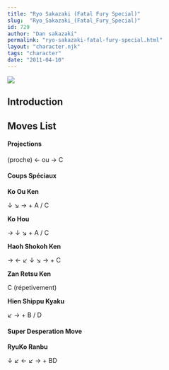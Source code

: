 ```yaml
---
title: "Ryo Sakazaki (Fatal Fury Special)"
slug:  "Ryo_Sakazaki_(Fatal_Fury_Special)"
id: 729
author: "Dan sakazaki"
permalink: "ryo-sakazaki-fatal-fury-special.html"
layout: "character.njk"
tags: "character"
date: "2011-04-10"
---
```


![](/images/Ffspryo.PNG)  

## Introduction

## Moves List

#### Projections

(proche) ← ou → C

#### Coups Spéciaux

**Ko Ou Ken**

↓ ↘ → + A / C

**Ko Hou**

→ ↓ ↘ + A / C

**Haoh Shokoh Ken**

→ ← ↙ ↓ ↘ → + C

**Zan Retsu Ken**

C (répetivement)

**Hien Shippu Kyaku**

↙ → + B / D

#### Super Desperation Move

**RyuKo Ranbu**

↓ ↙ ← ↙ → + BD
